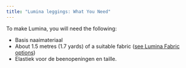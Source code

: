 ```yaml
---
title: "Lumina leggings: What You Need"
---
```


To make Lumina, you will need the following:

- Basis naaimateriaal
- About 1.5 metres (1.7 yards) of a suitable fabric ([see Lumina Fabric options](/docs/designs/lumina/fabric/))
- Elastiek voor de beenopeningen en taille.
